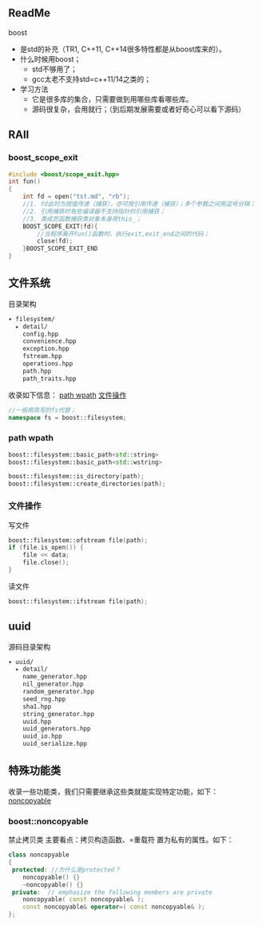 

## ReadMe
boost

- 是std的补充（TR1, C++11, C++14很多特性都是从boost库来的）。
- 什么时候用boost；
	- std不够用了；
	- gcc太老不支持std=c++11/14之类的；
- 学习方法
	- 它是很多库的集合，只需要做到用哪些库看哪些库。
	- 源码很复杂，会用就行；（到后期发展需要或者好奇心可以看下源码）


## RAII

### boost\_scope\_exit

```cpp
#include <boost/scope_exit.hpp>
int fun()
{
	int fd = open("tst.md", "rb");
	//1. fd此时为按值传递（捕获），亦可按引用传递（捕获）；多个参数之间用逗号分隔；
	//2. 引用捕获时有些编译器不支持指针的引用捕获；
	//3. 类成员函数捕获类对象本身用this_；
	BOOST_SCOPE_EXIT(fd){
		//当程序离开fun()函数时，执行exit,exit_end之间的代码；
		close(fd);
	}BOOST_SCOPE_EXIT_END
}
```


## 文件系统 
目录架构   
```bash
▾ filesystem/       
  ▸ detail/         
    config.hpp      
    convenience.hpp 
    exception.hpp   
    fstream.hpp     
    operations.hpp  
    path.hpp        
    path_traits.hpp 
```

收录如下信息：
[path wpath](#path_wpath)
[文件操作](#文件操作)
[](#)

```cpp
//一般用简写的fs代替；
namespace fs = boost::filesystem;
```

### path wpath
```cpp
boost::filesystem::basic_path<std::string>  
boost::filesystem::basic_path<std::wstring>

boost::filesystem::is_directory(path);
boost::filesystem::create_directories(path);
```

### 文件操作
写文件
```cpp
boost::filesystem::ofstream file(path);
if (file.is_open()) {
	file << data;
	file.close();
}
```

读文件
```cpp
boost::filesystem::ifstream file(path);
```



## uuid
源码目录架构   
```bash
▾ uuid/                 
  ▸ detail/             
    name_generator.hpp  
    nil_generator.hpp   
    random_generator.hpp
    seed_rng.hpp        
    sha1.hpp            
    string_generator.hpp
    uuid.hpp            
    uuid_generators.hpp 
    uuid_io.hpp         
    uuid_serialize.hpp  
```

## 特殊功能类
收录一些功能类，我们只需要继承这些类就能实现特定功能，如下：
[noncopyable](#boost::noncopyable)

### boost::noncopyable
禁止拷贝类
主要看点：拷贝构造函数、=重载符 置为私有的属性。如下：  
```cpp
class noncopyable
{
 protected: //为什么是protected？
    noncopyable() {}
    ~noncopyable() {}
 private:  // emphasize the following members are private
    noncopyable( const noncopyable& ); 
    const noncopyable& operator=( const noncopyable& );
};
```



